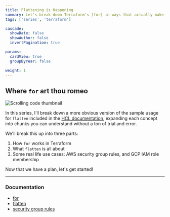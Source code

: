 ```yaml
---
title: Flattening is Happening
summary: Let's break down Terraform's [for] in ways that actually make sense. A 3-part series.
tags: ['series', 'terraform']

cascade:
  showDate: false
  showAuthor: false
  invertPagination: true

params:
  cardView: true
  groupByYear: false

weight: 1
---
```


## Where `for` art thou romeo

![Scrolling code thumbnail](./feature-thumb.gif)

In this series, I'll break down a more obvious version of the sample usage for `flatten` included in the [HCL documentation](https://developer.hashicorp.com/terraform/language/functions/flatten#flattening-nested-structures-for-for_each), expanding each concept into chunks you can understand without a ton of trial and error.

We'll break this up into three parts:
1) How `for` works in Terraform
2) What `flatten` is all about
3) Some real life use cases: AWS security group rules, and GCP IAM role membership

Now that we have a plan, let's get started!

---

### Documentation

- [for](https://developer.hashicorp.com/terraform/language/expressions/for)
- [flatten](https://developer.hashicorp.com/terraform/language/functions/flatten)
- [security group rules](https://aws.amazon.com/blogs/aws/easily-manage-security-group-rules-with-the-new-security-group-rule-id/)
